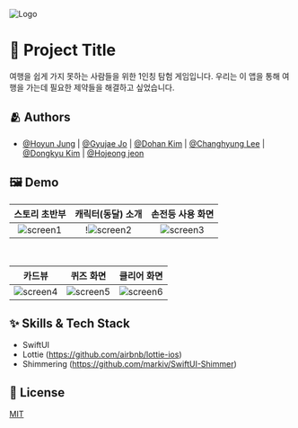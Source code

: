 
![Logo](https://dummyimage.com/1000x300/000/fff.png)


# :iphone: Project Title

여행을 쉽게 가지 못하는 사람들을 위한 1인칭 탐험 게임입니다.
우리는 이 앱을 통해 여행을 가는데 필요한 제약들을 해결하고 싶었습니다.


## :people_hugging: Authors

- [@Hoyun Jung](https://github.com/stemmmm) | [@Gyujae Jo](https://github.com/im-niber) | [@Dohan Kim](https://github.com/commitcomplete) | [@Changhyung Lee](https://github.com/LeeChangHyeong) | [@Dongkyu Kim](https://github.com/Dorodong96) | [@Hojeong jeon](https://github.com/lau0505)


## :framed_picture: Demo
| 스토리 초반부 | 캐릭터(동달) 소개 | 손전등 사용 화면 |
|:---:|:---:|:---:|
|![screen1](https://user-images.githubusercontent.com/45297745/175484047-8e5143ed-ae68-4a90-8832-1022567c587a.gif)|!![screen2](https://user-images.githubusercontent.com/45297745/175484057-1e903a3d-9d9e-49a8-b1d8-c18002829901.gif)|![screen3](https://user-images.githubusercontent.com/45297745/175484063-62cab037-d2e6-4d8f-869f-1bc256f621af.gif)|

<br>

| 카드뷰 | 퀴즈 화면 | 클리어 화면 |
|:---:|:---:|:---:|
|![screen4](https://user-images.githubusercontent.com/45297745/175484073-359d8906-313c-4036-8db9-3229b5f3648c.gif)|![screen5](https://user-images.githubusercontent.com/45297745/175484079-e24a5c66-072a-4b85-be49-64aa5ed9ba69.gif)|![screen6](https://user-images.githubusercontent.com/45297745/175484020-8306b570-de50-42be-b51f-dd16ff36364f.gif)|


## :sparkles: Skills & Tech Stack
* SwiftUI
* Lottie (https://github.com/airbnb/lottie-ios)
* Shimmering (https://github.com/markiv/SwiftUI-Shimmer)


## :lock_with_ink_pen: License

[MIT](https://choosealicense.com/licenses/mit/)

